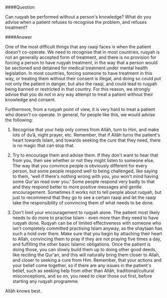 [published: true]:/
[date: 2015-08-23]:/
[title: If a Patient Refuses Treatment]:/

####Question

Can ruqyah be performed without a person's knowledge? What do you advise when a patient refuses to recognise the problem, and refuses treatment?

####Answer

One of the most difficult things that any raaqi faces is when the patient doesn't co-operate. We need to recognise that in most countries, ruqyah is not an generally accepted form of treatment, and there is no provision for forcing a person to have ruqyah treatment, in the way that a person would be sectioned and detained for medical treatment under mental health legislation. In most countries, forcing someone to have treatment in this way, or treating them without their consent is illegal, and doing so could put not only the patient in danger, but also the raaqi, and could lead to ruqyah being banned or restricted in that country. For this reason, we strongly advise that you do not in any way attempt to treat a patient without their knowledge and consent. 

Furthermore, from a ruqyah point of view, it is very hard to treat a patient who doesn't co-operate. In general, for people like this, we would advise the following:

1. Recognise that your help only comes from Allāh, turn to Him, and make lots of du‘ā, night prayer, etc. Remember, that if Allāh turns the patient's heart towards Islam, and towards seeking the cure that they need, there is no magic that can stop that.

2. Try to encourage them and advise them. If they don't want to hear that from you, then see whether or not they might listen to someone else. The way that you convince people is obviously different for every person, but some people respond well to being challenged, like saying to them, 'well if there's nothing wrong with you, you won't mind having some Qur'an read over you.' Some people respond very badly to that and they respond better to more positive messages and gentle encouragement. Sometimes it works not to tell people about ruqyah, but just to recommend that they go to see a certain raaqi and let the raaqi take the responsibility of convincing them of what needs to be done.

3. Don't limit your encouragement to ruqyah alone. The patient most likely needs to do more to practise Islam - even more than they need to have ruqyah done. Ruqyah can be of limited effectiveness with someone who isn't completely committed practising Islam anyway, as the shayṭaan has such a hold over them. Make sure that you begin by attaching their heart to Allah, convincing them to pray if they are not praying five times a day, and fulfilling the other basic Islamic obligations. Once the patient is doing those, you can slowly build them up to doing other good deeds, like reciting the Qur'an, and this will naturally bring them closer to Allah, and closer to seeking a cure from Him. Remember, that your actions and your belief come together, so if there are any issues in the patient's belief, such as seeking help from other than Allāh, traditional/cultural misconceptions, and so on, you need to clear those out first, before starting any ruqyah programme.

Allāh knows best.